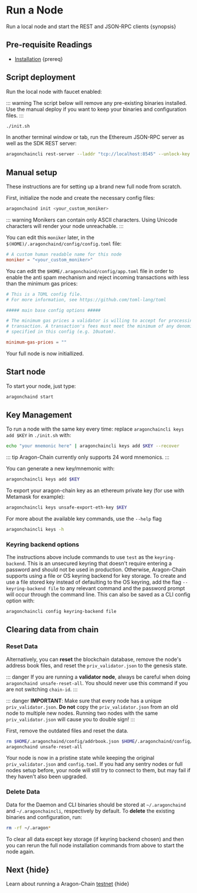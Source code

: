 <!--
order: 2
-->

# Run a Node

Run a local node and start the REST and JSON-RPC clients {synopsis}

## Pre-requisite Readings

- [Installation](./installation.md) {prereq}

## Script deployment

Run the local node with faucet enabled:

::: warning
The script below will remove any pre-existing binaries installed. Use the manual deploy if you want
to keep your binaries and configuration files.
:::

```bash
./init.sh
```

In another terminal window or tab, run the Ethereum JSON-RPC server as well as the SDK REST server:

```bash
aragonchaincli rest-server --laddr "tcp://localhost:8545" --unlock-key mykey --chain-id 8
```

## Manual setup

These instructions are for setting up a brand new full node from scratch.

First, initialize the node and create the necessary config files:

```bash
aragonchaind init <your_custom_moniker>
```

::: warning
Monikers can contain only ASCII characters. Using Unicode characters will render your node unreachable.
:::

You can edit this `moniker` later, in the `$(HOME)/.aragonchaind/config/config.toml` file:

```toml
# A custom human readable name for this node
moniker = "<your_custom_moniker>"
```

You can edit the `$HOME/.aragonchaind/config/app.toml` file in order to enable the anti spam mechanism and reject incoming transactions with less than the minimum gas prices:

```toml
# This is a TOML config file.
# For more information, see https://github.com/toml-lang/toml

##### main base config options #####

# The minimum gas prices a validator is willing to accept for processing a
# transaction. A transaction's fees must meet the minimum of any denomination
# specified in this config (e.g. 10uatom).

minimum-gas-prices = ""
```

Your full node is now initiallized.

## Start node

To start your node, just type:

```bash
aragonchaind start
```

## Key Management

To run a node with the same key every time: replace `aragonchaincli keys add $KEY` in `./init.sh` with:

```bash
echo "your mnemonic here" | aragonchaincli keys add $KEY --recover
```

::: tip Aragon-Chain currently only supports 24 word mnemonics.
:::

You can generate a new key/mnemonic with:

```bash
aragonchaincli keys add $KEY
```

To export your aragon-chain key as an ethereum private key (for use with Metamask for example):

```bash
aragonchaincli keys unsafe-export-eth-key $KEY
```

For more about the available key commands, use the `--help` flag

```bash
aragonchaincli keys -h
```

### Keyring backend options

The instructions above include commands to use `test` as the `keyring-backend`. This is an unsecured
keyring that doesn't require entering a password and should not be used in production. Otherwise,
Aragon-Chain supports using a file or OS keyring backend for key storage. To create and use a file
stored key instead of defaulting to the OS keyring, add the flag `--keyring-backend file` to any
relevant command and the password prompt will occur through the command line. This can also be saved
as a CLI config option with:

```bash
aragonchaincli config keyring-backend file
```

## Clearing data from chain

### Reset Data

Alternatively, you can **reset** the blockchain database, remove the node's address book files, and reset the `priv_validator.json` to the genesis state.

::: danger
If you are running a **validator node**, always be careful when doing `aragonchaind unsafe-reset-all`. You should never use this command if you are not switching `chain-id`.
:::

::: danger
**IMPORTANT**: Make sure that every node has a unique `priv_validator.json`. **Do not** copy the `priv_validator.json` from an old node to multiple new nodes. Running two nodes with the same `priv_validator.json` will cause you to double sign!
:::

First, remove the outdated files and reset the data.

```bash
rm $HOME/.aragonchaind/config/addrbook.json $HOME/.aragonchaind/config/genesis.json
aragonchaind unsafe-reset-all
```

Your node is now in a pristine state while keeping the original `priv_validator.json` and `config.toml`. If you had any sentry nodes or full nodes setup before, your node will still try to connect to them, but may fail if they haven't also been upgraded.

### Delete Data

Data for the Daemon and CLI binaries should be stored at `~/.aragonchaind` and `~/.aragonchaincli`, respectively by default. To **delete** the existing binaries and configuration, run:

```bash
rm -rf ~/.aragon*
```

To clear all data except key storage (if keyring backend chosen) and then you can rerun the full node installation commands from above to start the node again.

## Next {hide}

Learn about running a Aragon-Chain [testnet](./testnet.md) {hide}
